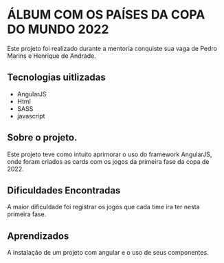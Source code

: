 # ÁLBUM COM OS PAÍSES DA COPA DO MUNDO 2022

Este projeto foi realizado durante a mentoria conquiste sua vaga de Pedro Marins e Henrique de Andrade.

## Tecnologias uitlizadas

- AngularJS
- Html
- SASS
- javascript

## Sobre o projeto.
Este projeto 
teve como intuito aprimorar o uso do framework AngularJS, onde foram criados as cards com os jogos da primeira fase da copa de 2022.

## Dificuldades Encontradas
A maior dificuldade foi registrar os jogos que cada time ira ter nesta primeira fase.

## Aprendizados
A instalação de um projeto com angular e o uso de seus componentes.


